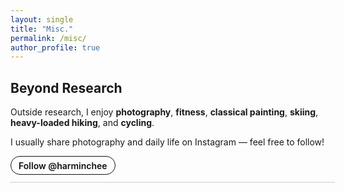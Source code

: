 ```yaml
---
layout: single
title: "Misc."
permalink: /misc/
author_profile: true
---
```


<style>
/* 链接：无下划线、蓝色（暗色自动变浅蓝） */
.page__content a { text-decoration: none !important; }
.page__content a { color: #2563eb !important; }
.page__content a:hover { color: #1d4ed8 !important; }
@media (prefers-color-scheme: dark){
  .page__content a { color: #93c5fd !important; }
  .page__content a:hover { color: #bfdbfe !important; }
}

/* Section 间距与排版 */
.misc-intro p { margin-bottom: .5rem; }

/* Follow 按钮 */
.follow-row { margin-top: .5rem; }
.follow-btn {
  display:inline-block; padding:.35rem .75rem; border-radius:9999px;
  border:1px solid #111; color:#111; background:transparent; text-decoration:none; font-weight:600;
}
.follow-btn:hover { background:#111; color:#fff; }
@media (prefers-color-scheme: dark){
  .follow-btn { border-color:#e5e7eb; color:#e5e7eb; }
  .follow-btn:hover { background:#e5e7eb; color:#111; }
}

/* Grid 外框（用于第三方 iframe） */
.ig-grid { margin-top: .75rem; border-radius: .5rem; overflow: hidden; box-shadow: 0 1px 3px rgba(0,0,0,.06); }
@media (prefers-color-scheme: dark){ .ig-grid { box-shadow: 0 1px 3px rgba(255,255,255,.12); } }
.ig-note { font-size: .9rem; color: #6b7280; margin-top: .4rem; }
@media (prefers-color-scheme: dark){ .ig-note { color: #cbd5e1; } }

/* 单帖嵌入容器（官方脚本会自适应） */
.ig-post { margin-top: .75rem; max-width: 540px; margin-left:auto; margin-right:auto; }
</style>

## Beyond Research

<div class="misc-intro">
<p>Outside research, I enjoy <strong>photography</strong>, <strong>fitness</strong>, <strong>classical painting</strong>, <strong>skiing</strong>, <strong>heavy-loaded hiking</strong>, and <strong>cycling</strong>.</p>
</div>



<p>I usually share photography and daily life on Instagram — feel free to follow!</p>
<div class="follow-row">
  <a class="follow-btn" href="https://www.instagram.com/harminchee/" target="_blank" rel="noopener">Follow @harminchee</a>
</div>
</div>

<div class="ig-post">
  <blockquote class="instagram-media"
              data-instgrm-permalink="https://www.instagram.com/p/DHLoA_spOzS/?img_index=1"
              data-instgrm-version="14"
              style="background:#fff; border:0; border-radius:12px; box-shadow:0 0 0 1px rgba(0,0,0,.1),0 1px 10px rgba(0,0,0,.1);
                     margin:0; max-width:540px; width:100%;"></blockquote>
</div>
<script async src="https://www.instagram.com/embed.js"></script>




